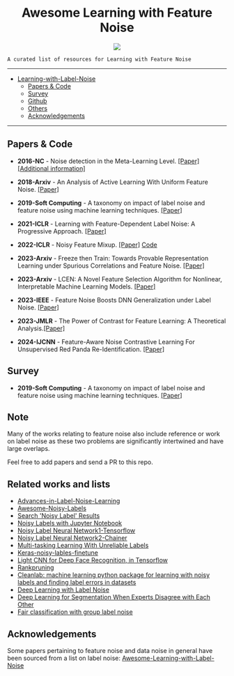 <div align="center">
    <h1>Awesome Learning with Feature Noise</h1>
    <a href="https://awesome.re"><img src="https://awesome.re/badge.svg"/></a>
</div>

    A curated list of resources for Learning with Feature Noise

---

- [Learning-with-Label-Noise](#learning-with-feature-noise)
  - [Papers & Code](#papers--code)
  - [Survey](#survey)
  - [Github](#github)
  - [Others](#others)
  - [Acknowledgements](#acknowledgements)

---

## Papers & Code

* **2016-NC** - Noise detection in the Meta-Learning Level. [[Paper]](https://www.sciencedirect.com/science/article/pii/S0925231215005482) [[Additional information]](https://github.com/lpfgarcia/m2n)

* **2018-Arxiv** - An Analysis of Active Learning With Uniform Feature Noise. [[Paper]](https://ar5iv.labs.arxiv.org/html/2308.01609)

* **2019-Soft Computing** - A taxonomy on impact of label noise and feature noise using machine learning techniques. [[Paper]](https://link.springer.com/article/10.1007/s00500-019-03968-7)

* **2021-ICLR** - Learning with Feature-Dependent Label Noise: A Progressive Approach. [[Paper]](https://ar5iv.labs.arxiv.org/html/2103.07756)

* **2022-ICLR** - Noisy Feature Mixup. [[Paper]](https://ar5iv.labs.arxiv.org/html/2308.01609) [Code](https://github.com/erichson/NFM)

* **2023-Arxiv** - Freeze then Train: Towards Provable Representation Learning under Spurious Correlations and Feature Noise. [[Paper]](https://ar5iv.labs.arxiv.org/html/2210.11075)

* **2023-Arxiv** - LCEN: A Novel Feature Selection Algorithm for Nonlinear, Interpretable Machine Learning Models.  [[Paper]](https://ar5iv.labs.arxiv.org/html/2402.17120)

* **2023-IEEE** - Feature Noise Boosts DNN Generalization under Label Noise. [[Paper]](https://ar5iv.labs.arxiv.org/html/2308.01609)

* **2023-JMLR** - The Power of Contrast for Feature Learning: A Theoretical Analysis.[[Paper]](https://jmlr.org/papers/v330/ji23a.html)

* **2024-IJCNN** - Feature-Aware Noise Contrastive Learning For Unsupervised Red Panda Re-Identification. [[Paper]](https://ar5iv.labs.arxiv.org/html/2405.00468)






## Survey
* **2019-Soft Computing** - A taxonomy on impact of label noise and feature noise using machine learning techniques. [[Paper]](https://link.springer.com/article/10.1007/s00500-019-03968-7)

## Note

Many of the works relating to feature noise also include reference or work on label noise as these two problems are significantly intertwined and have large overlaps.

Feel free to add papers and send a PR to this repo.

## Related works and lists

* [Advances-in-Label-Noise-Learning](https://github.com/weijiaheng/Advances-in-Label-Noise-Learning)
* [Awesome-Noisy-Labels](https://github.com/songhwanjun/Awesome-Noisy-Labels)
* [Search 'Noisy Label' Results](https://github.com/search?p=1&q=noisy+label&type=Repositories&utf8=%E2%9C%93)
* [Noisy Labels with Jupyter  Notebook](https://github.com/udibr/noisy_labels)
* [Noisy Label Neural Network1-Tensorflow](https://github.com/EstherMaria/NoisyLabelNeuralNetwork)
* [Noisy Label Neural Network2-Chainer](https://github.com/Ryo-Ito/Noisy-Labels-Neural-Network)
* [Multi-tasking Learning With Unreliable Labels](https://github.com/debjitpaul/Multi-tasking_Learning_With_Unreliable_Labels)
* [Keras-noisy-lables-finetune](https://github.com/nagash91/keras-noisy-lables-finetune)
* [Light CNN for Deep Face Recognition, in Tensorflow](https://github.com/yxu0611/Tensorflow-implementation-of-LCNN)
* [Rankpruning](https://github.com/cgnorthcutt/rankpruning)
* [Cleanlab: machine learning python package for learning with noisy labels and finding label errors in datasets](https://github.com/cgnorthcutt/cleanlab)
* [Deep Learning with Label Noise](https://github.com/gorkemalgan/deep_learning_with_noisy_labels_literature)
* [Deep Learning for Segmentation When Experts Disagree with Each Other](https://github.com/moucheng2017/Learn_Noisy_Labels_Medical_Images)
* [Fair classification with group label noise](https://github.com/wenshuoguo/robust-fairness-code)

## Acknowledgements

Some papers pertaining to feature noise and data noise in general have been sourced from a list on label noise: [Awesome-Learning-with-Label-Noise](https://github.com/subeeshvasu/Awesome-Learning-with-Label-Noise)
